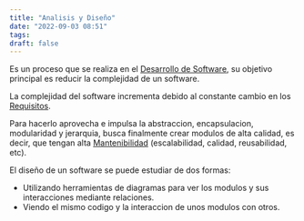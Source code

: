 ```yaml
---
title: "Analisis y Diseño"
date: "2022-09-03 08:51"
tags: 
draft: false
---
```

Es un proceso que se realiza en el [Desarrollo de Software](Desarrollo%20de%20Software.md), su objetivo principal es reducir la complejidad de un software.

La complejidad del software incrementa debido al constante cambio en los [Requisitos](Requisitos.md).

Para hacerlo aprovecha e impulsa la abstraccion, encapsulacion, modularidad y jerarquia, busca finalmente crear modulos de alta calidad, es decir, que tengan alta [Mantenibilidad](Mantenibilidad.md) (escalabilidad, calidad, reusabilidad, etc).

El diseño de un software se puede estudiar de dos formas:
- Utilizando herramientas de diagramas para ver los modulos y sus interacciones mediante relaciones.
- Viendo el mismo codigo y la interaccion de unos modulos con otros.
